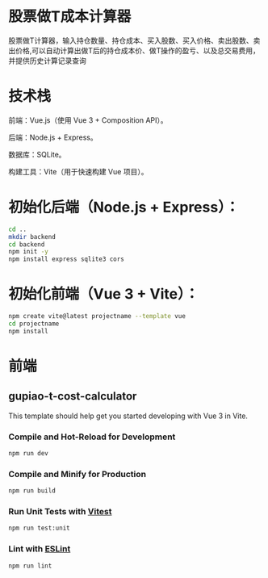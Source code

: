 # 股票做T成本计算器

股票做T计算器，输入持仓数量、持仓成本、买入股数、买入价格、卖出股数、卖出价格,可以自动计算出做T后的持仓成本价、做T操作的盈亏、以及总交易费用，并提供历史计算记录查询

# 技术栈

前端：Vue.js（使用 Vue 3 + Composition API）。

后端：Node.js + Express。

数据库：SQLite。

构建工具：Vite（用于快速构建 Vue 项目）。



# 初始化后端（Node.js + Express）：
```sh
cd ..
mkdir backend
cd backend
npm init -y
npm install express sqlite3 cors
```

# 初始化前端（Vue 3 + Vite）：
```sh
npm create vite@latest projectname --template vue
cd projectname
npm install
```

# 前端
## gupiao-t-cost-calculator

This template should help get you started developing with Vue 3 in Vite.


### Compile and Hot-Reload for Development

```sh
npm run dev
```

### Compile and Minify for Production

```sh
npm run build
```

### Run Unit Tests with [Vitest](https://vitest.dev/)

```sh
npm run test:unit
```

### Lint with [ESLint](https://eslint.org/)

```sh
npm run lint
```
